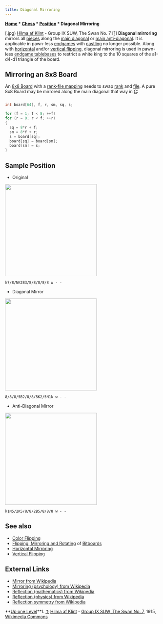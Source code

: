 ```yaml
---
title: Diagonal Mirroring
---
```

**[Home](Home "Home") * [Chess](Chess "Chess") * [Position](Chess_Position "Chess Position") * Diagonal Mirroring**

\[.jpg) [Hilma af Klint](Category:Hilma_af_Klint "Category:Hilma af Klint") - Group IX SUW, The Swan No. 7 <a id="cite-note-1" href="#cite-ref-1">[1]</a>
**Diagonal mirroring** mirrors all [pieces](Pieces "Pieces") along the [main diagonal](Diagonals "Diagonals") or [main anti-diagonal](Anti-Diagonals "Anti-Diagonals"). It is applicable in pawn-less [endgames](Endgame "Endgame") with [castling](Castling "Castling") no longer possible. Along with [horizontal](Horizontal_Mirroring "Horizontal Mirroring") and/or [vertical flipping](Vertical_Flipping "Vertical Flipping"), diagonal mirroring is used in pawn-less [endgame tablebases](Endgame_Tablebases "Endgame Tablebases") to restrict a white king to the 10 squares of the a1-d4-d1 triangle of the board.

## Mirroring an 8x8 Board

An [8x8 Board](8x8_Board "8x8 Board") with a [rank-file mapping](Squares "Squares") needs to swap [rank](Ranks "Ranks") and [file](Files "Files"). A pure 8x8 Board may be mirrored along the main diagonal that way in [C](C "C"):

```C++

int board[64], f, r, sm, sq, s;

for (f = 1; f < 8; ++f)
for (r = 0; r < f; ++r)
{
  sq = 8*r + f;
  sm = 8*f + r;
  s = board[sq];
  board[sq] = board[sm];
  board[sm] = s;
}

```

## Sample Position

* Original

<img src="https://lichess1.org/export/fen.gif?fen=k7/8/NK2B3/8/8/8/8/8 w - -" style="
    width: 300px;
">

```
k7/8/NK2B3/8/8/8/8/8 w - -
```

* Diagonal Mirror

<img src="https://lichess1.org/export/fen.gif?fen=8/8/8/5B2/8/8/5K2/5N1k w - -" style="
    width: 300px;
">

```
8/8/8/5B2/8/8/5K2/5N1k w - -
```

* Anti-Diagonal Mirror

<img src="https://lichess1.org/export/fen.gif?fen=k1N5/2K5/8/8/2B5/8/8/8 w - -" style="
    width: 300px;
">

```
k1N5/2K5/8/8/2B5/8/8/8 w - -
```

## See also

- [Color Flipping](Color_Flipping "Color Flipping")
- [Flipping, Mirroring and Rotating](Flipping_Mirroring_and_Rotating "Flipping Mirroring and Rotating") of [Bitboards](Bitboards "Bitboards")
- [Horizontal Mirroring](Horizontal_Mirroring "Horizontal Mirroring")
- [Vertical Flipping](Vertical_Flipping "Vertical Flipping")

## External Links

- [Mirror from Wikipedia](https://en.wikipedia.org/wiki/Mirror)
- [Mirroring (psychology) from Wikipedia](https://en.wikipedia.org/wiki/Mirroring_%28psychology%29)
- [Reflection (mathematics) from Wikipedia](https://en.wikipedia.org/wiki/Reflection_%28mathematics%29)
- [Reflection (physics) from Wikipedia](https://en.wikipedia.org/wiki/Reflection_%28physics%29)
- [Reflection symmetry from Wikipedia](https://en.wikipedia.org/wiki/Reflection_symmetry)

\*\*[Up one Level](Chess_Position "Chess Position")\*\*1. <a id="cite-ref-1" href="#cite-note-1">↑</a> [Hilma af Klint](Category:Hilma_af_Klint "Category:Hilma af Klint") - [Group IX SUW, The Swan No. 7](<https://commons.wikimedia.org/wiki/File:Hilma_af_Klint_-_Group_IX_SUW,_The_Swan_No._7_(13945).jpg>), 1915, [Wikimedia Commons](https://en.wikipedia.org/wiki/Wikimedia_Commons)

